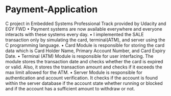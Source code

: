 # Payment-Application
C project in Embedded Systems Professional Track provided by Udacity and EGY FWD
• Payment systems are now available everywhere and everyone interacts with these systems every day.
• I implemented the SALE transaction only by simulating the card, terminal(ATM), and server using the C programming language.
• Card Module is responsible for storing the card data which is Card Holder Name, Primary Account Number, and Card Expiry Date.
 • Terminal (ATM) Module is responsible for user interfacing. The module stores the transaction date and checks whether the card is expired or valid. Also, it stores the transaction amount and checks if it exceeds the max limit allowed for the ATM.
• Server Module is responsible for authentication and account verification. It checks if the account is found within the server database if the account state whether running or blocked and if the account has a sufficient amount to withdraw or not.
